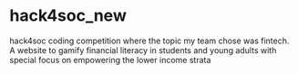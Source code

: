 # hack4soc_new
hack4soc coding competition where the topic my team chose was fintech. A website to gamify financial literacy in students and young adults with special focus on empowering the lower income strata

